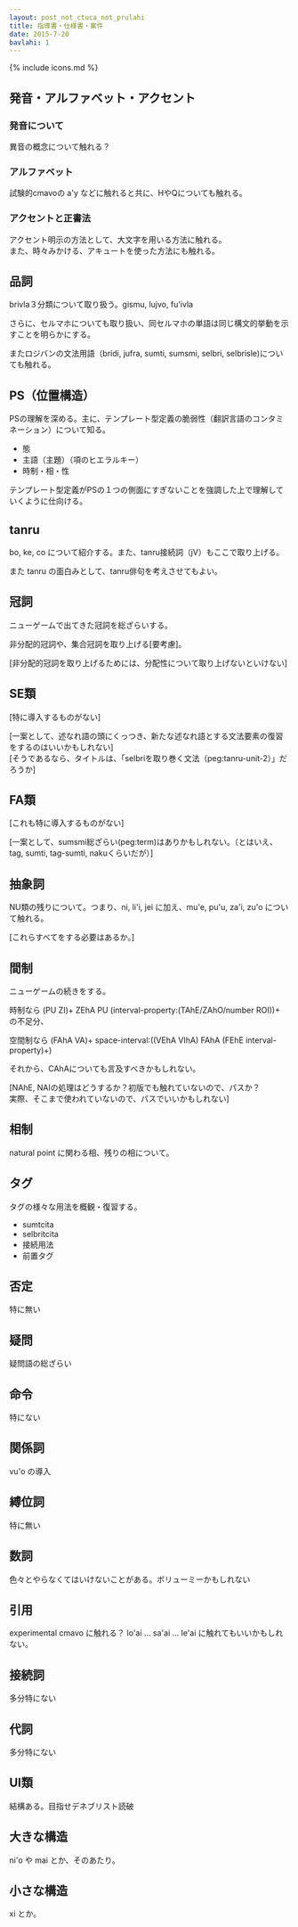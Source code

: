 ```yaml
---
layout: post_not_ctuca_not_prulahi
title: 指導書・仕様書・案件
date: 2015-7-20
bavlahi: 1
---
```

{% include icons.md %}

## 発音・アルファベット・アクセント

### 発音について

異音の概念について触れる？

### アルファベット

試験的cmavoの a'y などに触れると共に、HやQについても触れる。

### アクセントと正書法

アクセント明示の方法として、大文字を用いる方法に触れる。  
また、時々みかける、アキュートを使った方法にも触れる。

## 品詞
brivla３分類について取り扱う。gismu, lujvo, fu'ivla

さらに、セルマホについても取り扱い、同セルマホの単語は同じ構文的挙動を示すことを明らかにする。

またロジバンの文法用語（bridi, jufra, sumti, sumsmi, selbri, selbrisle)についても触れる。

## PS（位置構造）

PSの理解を深める。主に、テンプレート型定義の脆弱性（翻訳言語のコンタミネーション）について知る。

- 態
- 主語（主題）（項のヒエラルキー）
- 時制・相・性

テンプレート型定義がPSの１つの側面にすぎないことを強調した上で理解していくように仕向ける。

## tanru

bo, ke, co について紹介する。また、tanru接続詞（jV）もここで取り上げる。

また tanru の面白みとして、tanru俳句を考えさせてもよい。

## 冠詞

ニューゲームで出てきた冠詞を総ざらいする。  

非分配的冠詞や、集合冠詞を取り上げる[要考慮]。

[非分配的冠詞を取り上げるためには、分配性について取り上げないといけない]

## SE類

[特に導入するものがない]

[一案として、述なれ語の頭にくっつき、新たな述なれ語とする文法要素の復習をするのはいいかもしれない]  
[そうであるなら、タイトルは、「selbriを取り巻く文法（peg:tanru-unit-2）」だろうか]

## FA類

[これも特に導入するものがない]

[一案として、sumsmi総ざらい(peg:term)はありかもしれない。（とはいえ、tag, sumti, tag-sumti, nakuくらいだが）]

## 抽象詞

NU類の残りについて。つまり、ni, li'i, jei に加え、mu'e, pu'u, za'i, zu'o について触れる。

[これらすべてをする必要はあるか。]

## 間制

ニューゲームの続きをする。

時制なら (PU ZI)+ ZEhA PU (interval-property:(TAhE/ZAhO/number ROI))+ の不足分、

空間制なら (FAhA VA)+ space-interval:((VEhA VIhA) FAhA (FEhE interval-property)+)

それから、CAhAについても言及すべきかもしれない。

[NAhE, NAIの処理はどうするか？初版でも触れていないので、パスか？  
実際、そこまで使われていないので、パスでいいかもしれない]


## 相制

natural point に関わる相、残りの相について。

## タグ

タグの様々な用法を概観・復習する。

- sumtcita
- selbritcita
- 接続用法
- 前置タグ

## 否定

特に無い

## 疑問

疑問語の総ざらい

## 命令

特にない

## 関係詞

vu'o の導入

## 縛位詞

特に無い

## 数詞

色々とやらなくてはいけないことがある。ボリューミーかもしれない

## 引用

experimental cmavo に触れる？ lo'ai ... sa'ai ... le'ai に触れてもいいかもしれない。

## 接続詞

多分特にない

## 代詞

多分特にない

## UI類

結構ある。目指せデネブリスト読破

## 大きな構造

ni'o や mai とか、そのあたり。

## 小さな構造

xi とか。

